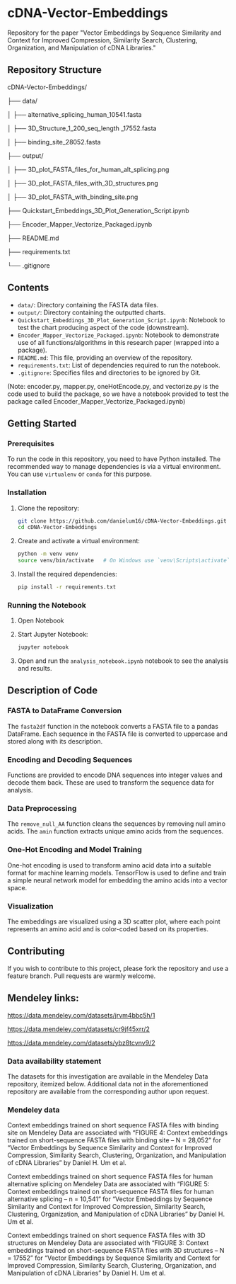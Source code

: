 # cDNA-Vector-Embeddings
Repository for the paper "Vector Embeddings by Sequence Similarity and Context for Improved Compression, Similarity Search, Clustering, Organization, and Manipulation of cDNA Libraries."

## Repository Structure
cDNA-Vector-Embeddings/

├── data/

│ ├── alternative_splicing_human_10541.fasta

│ ├── 3D_Structure_1_200_seq_length _17552.fasta

│ ├── binding_site_28052.fasta

├── output/

│ ├── 3D_plot_FASTA_files_for_human_alt_splicing.png

│ ├── 3D_plot_FASTA_files_with_3D_structures.png

│ ├── 3D_plot_FASTA_with_binding_site.png

├── Quickstart_Embeddings_3D_Plot_Generation_Script.ipynb

├── Encoder_Mapper_Vectorize_Packaged.ipynb

├── README.md

├── requirements.txt

└── .gitignore


## Contents

- `data/`: Directory containing the FASTA data files.
- `output/`: Directory containing the outputted charts.
- `Quickstart_Embeddings_3D_Plot_Generation_Script.ipynb`: Notebook to test the chart producing aspect of the code (downstream).
- `Encoder_Mapper_Vectorize_Packaged.ipynb`: Notebook to demonstrate use of all functions/algorithms in this research paper (wrapped into a package).
- `README.md`: This file, providing an overview of the repository.
- `requirements.txt`: List of dependencies required to run the notebook.
- `.gitignore`: Specifies files and directories to be ignored by Git.

(Note: encoder.py, mapper.py, oneHotEncode.py, and vectorize.py is the code used to build the package, so we have a notebook provided to test the package called Encoder_Mapper_Vectorize_Packaged.ipynb)

## Getting Started

### Prerequisites

To run the code in this repository, you need to have Python installed. The recommended way to manage dependencies is via a virtual environment. You can use `virtualenv` or `conda` for this purpose.

### Installation

1. Clone the repository:
    ```sh
    git clone https://github.com/danielum16/cDNA-Vector-Embeddings.git
    cd cDNA-Vector-Embeddings
    ```

2. Create and activate a virtual environment:
    ```sh
    python -m venv venv
    source venv/bin/activate   # On Windows use `venv\Scripts\activate`
    ```

3. Install the required dependencies:
    ```sh
    pip install -r requirements.txt
    ```

### Running the Notebook

1. Open Notebook

2. Start Jupyter Notebook:
    ```sh
    jupyter notebook
    ```

3. Open and run the `analysis_notebook.ipynb` notebook to see the analysis and results.

## Description of Code

### FASTA to DataFrame Conversion

The `fasta2df` function in the notebook converts a FASTA file to a pandas DataFrame. Each sequence in the FASTA file is converted to uppercase and stored along with its description.

### Encoding and Decoding Sequences

Functions are provided to encode DNA sequences into integer values and decode them back. These are used to transform the sequence data for analysis.

### Data Preprocessing

The `remove_null_AA` function cleans the sequences by removing null amino acids. The `amin` function extracts unique amino acids from the sequences.

### One-Hot Encoding and Model Training

One-hot encoding is used to transform amino acid data into a suitable format for machine learning models. TensorFlow is used to define and train a simple neural network model for embedding the amino acids into a vector space.

### Visualization

The embeddings are visualized using a 3D scatter plot, where each point represents an amino acid and is color-coded based on its properties.

## Contributing

If you wish to contribute to this project, please fork the repository and use a feature branch. Pull requests are warmly welcome.

## Mendeley links:

https://data.mendeley.com/datasets/jrvm4bbc5h/1

https://data.mendeley.com/datasets/cr9jf45xrr/2

https://data.mendeley.com/datasets/ybz8tcvnv9/2

### Data availability statement
The datasets for this investigation are available in the Mendeley Data repository, itemized below. Additional data not in the aforementioned repository are available from the corresponding author upon request. 

### Mendeley data
Context embeddings trained on short sequence FASTA files with binding site on Mendeley Data are associated with “FIGURE 4: Context embeddings trained on short-sequence FASTA files with binding site – N = 28,052” for “Vector Embeddings by Sequence Similarity and Context for Improved Compression, Similarity Search, Clustering, Organization, and Manipulation of cDNA Libraries” by Daniel H. Um et al.

Context embeddings trained on short sequence FASTA files for human alternative splicing on Mendeley Data are associated with “FIGURE 5: Context embeddings trained on short-sequence FASTA files for human alternative splicing – n = 10,541” for “Vector Embeddings by Sequence Similarity and Context for Improved Compression, Similarity Search, Clustering, Organization, and Manipulation of cDNA Libraries” by Daniel H. Um et al.

Context embeddings trained on short sequence FASTA files with 3D structures on Mendeley Data are associated with “FIGURE 3: Context embeddings trained on short-sequence FASTA files with 3D structures – N = 17552” for “Vector Embeddings by Sequence Similarity and Context for Improved Compression, Similarity Search, Clustering, Organization, and Manipulation of cDNA Libraries” by Daniel H. Um et al.



